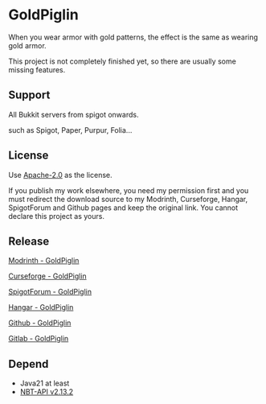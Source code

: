 # GoldPiglin
When you wear armor with gold patterns, the effect is the same as wearing gold armor.

This project is not completely finished yet, so there are usually some missing features.

## Support
All Bukkit servers from spigot onwards.

such as Spigot, Paper, Purpur, Folia...

## License
Use [Apache-2.0](https://github.com/404Setup/GoldPiglin?tab=Apache-2.0-1-ov-file#readme) as the license.

If you publish my work elsewhere, you need my permission first and you must redirect the download source to my Modrinth, Curseforge, Hangar, SpigotForum and Github pages and keep the original link. You cannot declare this project as yours.

## Release
[Modrinth - GoldPiglin](https://modrinth.com/plugin/goldpiglin)

[Curseforge - GoldPiglin](https://www.curseforge.com/minecraft/bukkit-plugins/goldpiglin)

[SpigotForum - GoldPiglin](https://www.spigotmc.org/resources/goldpiglin.120819)

[Hangar - GoldPiglin](https://hangar.papermc.io/404/goldpiglin)

[Github - GoldPiglin](https://github.com/404Setup/GoldPiglin/releases)

[Gitlab - GoldPiglin](https://gitlab.com/404Setup/GoldPiglin/-/releases)

## Depend
- Java21 at least
- [NBT-API v2.13.2](https://www.spigotmc.org/resources/nbt-api.7939/)